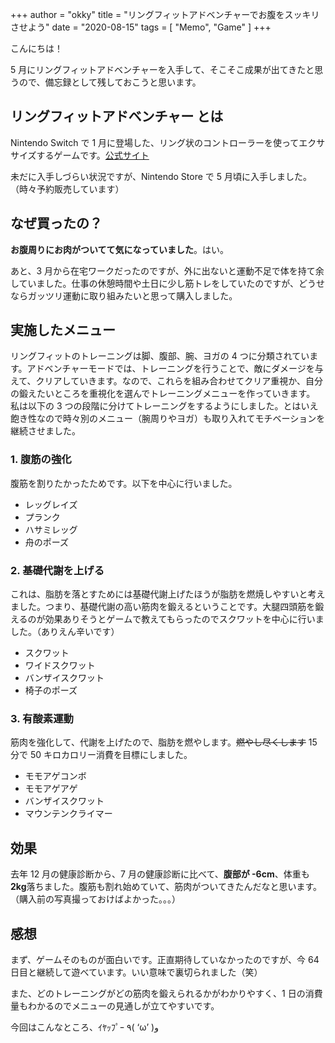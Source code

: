 +++
author = "okky"
title = "リングフィットアドベンチャーでお腹をスッキリさせよう"
date = "2020-08-15"
tags = [
  "Memo",
  "Game"
]
+++

こんにちは！

5 月にリングフィットアドベンチャーを入手して、そこそこ成果が出てきたと思うので、備忘録として残しておこうと思います。

## リングフィットアドベンチャー とは

Nintendo Switch で 1 月に登場した、リング状のコントローラーを使ってエクササイズするゲームです。[公式サイト](https://www.nintendo.co.jp/ring/)

未だに入手しづらい状況ですが、Nintendo Store で 5 月頃に入手しました。（時々予約販売しています）

## なぜ買ったの？

**お腹周りにお肉がついてて気になっていました**。はい。

あと、3 月から在宅ワークだったのですが、外に出ないと運動不足で体を持て余していました。仕事の休憩時間や土日に少し筋トレをしていたのですが、どうせならガッツリ運動に取り組みたいと思って購入しました。

## 実施したメニュー

リングフィットのトレーニングは脚、腹部、腕、ヨガの 4 つに分類されています。アドベンチャーモードでは、トレーニングを行うことで、敵にダメージを与えて、クリアしていきます。なので、これらを組み合わせてクリア重視か、自分の鍛えたいところを重視化を選んでトレーニングメニューを作っていきます。
私は以下の 3 つの段階に分けてトレーニングをするようにしました。とはいえ飽き性なので時々別のメニュー（腕周りやヨガ）も取り入れてモチベーションを継続させました。

### 1. 腹筋の強化

腹筋を割りたかったためです。以下を中心に行いました。

- レッグレイズ
- プランク
- ハサミレッグ
- 舟のポーズ

### 2. 基礎代謝を上げる

これは、脂肪を落とすためには基礎代謝上げたほうが脂肪を燃焼しやすいと考えました。つまり、基礎代謝の高い筋肉を鍛えるということです。大腿四頭筋を鍛えるのが効果ありそうとゲームで教えてもらったのでスクワットを中心に行いました。（ありえん辛いです）

- スクワット
- ワイドスクワット
- バンザイスクワット
- 椅子のポーズ

### 3. 有酸素運動

筋肉を強化して、代謝を上げたので、脂肪を燃やします。~~燃やし尽くします~~ 15 分で 50 キロカロリー消費を目標にしました。

- モモアゲコンボ
- モモアゲアゲ
- バンザイスクワット
- マウンテンクライマー

## 効果

去年 12 月の健康診断から、7 月の健康診断に比べて、**腹部が -6cm**、体重も**2kg**落ちました。腹筋も割れ始めていて、筋肉がついてきたんだなと思います。（購入前の写真撮っておけばよかった。。。）

## 感想

まず、ゲームそのものが面白いです。正直期待していなかったのですが、今 64 日目と継続して遊べています。いい意味で裏切られました（笑）

また、どのトレーニングがどの筋肉を鍛えられるかがわかりやすく、1 日の消費量もわかるのでメニューの見通しが立てやすいです。

今回はこんなところ、ｲﾔｯﾌﾟｰ ٩( ‘ω’ )و
